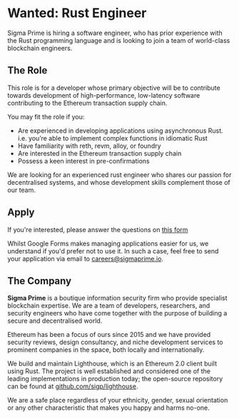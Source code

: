 # Wanted: Rust Engineer

Sigma Prime is hiring a software engineer, who has prior experience with the Rust programming language and is looking to join a team of world-class blockchain
engineers.

## The Role

This role is for a developer whose primary objective will be to contribute towards development of high-performance, low-latency software contributing to the Ethereum transaction supply chain.

You may fit the role if you:

* Are experienced in developing applications using asynchronous Rust. i.e. you’re able to implement complex functions in idiomatic Rust
* Have familiarity with reth, revm, alloy, or foundry
* Are interested in the Ethereum transaction supply chain
* Possess a keen interest in pre-confirmations

We are looking for an experienced rust engineer who shares our passion for
decentralised systems, and whose development skills complement those of our
team.

## Apply

If you're interested, please answer the questions on [this
form](https://forms.gle/UMu6LZKTNr3uYkiv5)

Whilst Google Forms makes managing applications easier for us, we understand if
you'd prefer not to use it. In such a case, feel free to send your application
via email to [careers@sigmaprime.io](mailto:careers@sigmaprime.io).

## The Company

**Sigma Prime** is a boutique information security firm who provide specialist
blockchain expertise. We are a team of developers, researchers, and security
engineers who have come together with the purpose of building a secure and
decentralised world.

Ethereum has been a focus of ours since 2015 and we have provided security
reviews, design consultancy, and niche development services to prominent
companies in the space, both locally and internationally.

We build and maintain Lighthouse, which is an Ethereum 2.0 client built using Rust. The
project is well established and considered one of the leading implementations
in production today; the open-source repository can be found at
[github.com/sigp/lighthouse](https://github.com/sigp/lighthouse).

We are a safe place regardless of your ethnicity, gender, sexual orientation or
any other characteristic that makes you happy and harms no-one.
